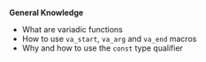 **General Knowledge**
-	What are variadic functions
-	How to use `va_start`, `va_arg` and `va_end` macros
-	Why and how to use the `const` type qualifier
